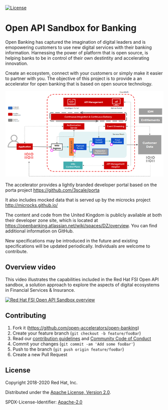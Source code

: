 [![License](https://img.shields.io/badge/License-Apache%202.0-blue.svg)](https://opensource.org/licenses/Apache-2.0)

# Open API Sandbox for Banking

Open Banking has captured the imagination of digital leaders and is emopowering customers to use new digital services with their banking information. Harnessing the power of platform that is open source, is helping banks to be in control of their own destintity and accelerating innovation.

Create an ecosystem, connect with your customers or simply make it easier to partner with you. The objective of this project is to provide a an accelerator for open banking that is based on open source technology.

![Architecture Overview](./images/fsi-open-api-architecture.png)

The accelerator provides a lightly branded developer portal based on the porta project
https://github.com/3scale/porta

It also includes mocked data that is served up by the microcks project
http://microcks.github.io/

The content and code from the United Kingdom is publicly available at both their developer zone site, which is located at https://openbanking.atlassian.net/wiki/spaces/DZ/overview. You can find additional information on GitHub.

New specifications may be introduced in the future and existing specifications will be updated periodically. Individuals are welcome to contribute.

## Overview video

This video illustrates the capabilities included in the Red Hat FSI Open API sandbox, a solution approach to explore the aspects of digital ecosystems in Financial Services & Insurance.

[![Red Hat FSI Open API Sandbox overview](https://img.youtube.com/vi/SrZHoGS8Lk4/0.jpg)](https://www.youtube.com/watch?v=SrZHoGS8Lk4)


## Contributing

1. Fork it (<https://github.com/open-accelerators/open-banking>)
2. Create your feature branch (`git checkout -b feature/fooBar`)
3. Read our [contribution guidelines](CONTRIBUTING.md) and [Community Code of Conduct](https://developers.redhat.com/)
4. Commit your changes (`git commit -am 'Add some fooBar'`)
5. Push to the branch (`git push origin feature/fooBar`)
6. Create a new Pull Request


## License

Copyright 2018-2020 Red Hat, Inc.

Distributed under the [Apache License, Version 2.0](http://www.apache.org/licenses/LICENSE-2.0).

SPDX-License-Identifier: [Apache-2.0](https://spdx.org/licenses/Apache-2.0)
